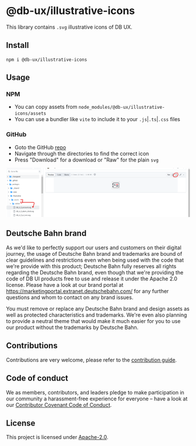 # @db-ux/illustrative-icons

This library contains `.svg` illustrative icons of DB UX.

## Install

```shell
npm i @db-ux/illustrative-icons
```

## Usage

### NPM

- You can copy assets from `node_modules/@db-ux/illustrative-icons/assets`
- You can use a bundler like `vite` to include it to your `.js`|`.ts`|`.css` files

### GitHub

- Goto the GitHub [repo](https://github.com/db-ui/icons/tree/main/packages/illustrative/assets)
- Navigate through the directories to find the correct icon
- Press "Download" for a download or "Raw" for the plain `svg`

![download-from-github](https://raw.githubusercontent.com/db-ui/icons/refs/heads/main/packages/illustrative/docs/download-from-github.png)

## Deutsche Bahn brand

As we'd like to perfectly support our users and customers on their digital journey, the usage of Deutsche Bahn brand and trademarks are bound of clear guidelines and restrictions even when being used with the code that we're provide with this product; Deutsche Bahn fully reserves all rights regarding the Deutsche Bahn brand, even though that we're providing the code of DB UI products free to use and release it under the Apache 2.0 license.
Please have a look at our brand portal at <https://marketingportal.extranet.deutschebahn.com/> for any further questions and whom to contact on any brand issues.

You must remove or replace any Deutsche Bahn brand and design assets as well as protected characteristics and trademarks. We're even also planning to provide a neutral theme that would make it much easier for you to use our product without the trademarks by Deutsche Bahn.

## Contributions

Contributions are very welcome, please refer to the [contribution guide](https://github.com/db-ui/icons/blob/main/CONTRIBUTING.md).

## Code of conduct

We as members, contributors, and leaders pledge to make participation in our
community a harassment-free experience for everyone – have a look at our [Contributor Covenant Code of Conduct](https://github.com/db-ui/icons/blob/main/CODE-OF-CONDUCT.md).

## License

This project is licensed under [Apache-2.0](LICENSE).
